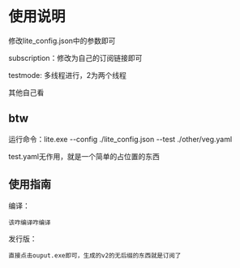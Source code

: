 # 使用说明

修改lite_config.json中的参数即可

subscription：修改为自己的订阅链接即可

testmode: 多线程进行，2为两个线程

其他自己看

## btw

运行命令：lite.exe --config ./lite_config.json --test ./other/veg.yaml

test.yaml无作用，就是一个简单的占位置的东西

## 使用指南

编译：

    该咋编译咋编译

发行版：

    直接点击ouput.exe即可，生成的v2的无后缀的东西就是订阅了

